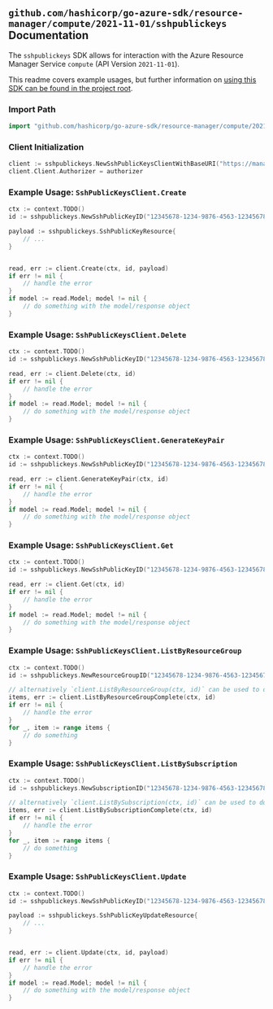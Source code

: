 
## `github.com/hashicorp/go-azure-sdk/resource-manager/compute/2021-11-01/sshpublickeys` Documentation

The `sshpublickeys` SDK allows for interaction with the Azure Resource Manager Service `compute` (API Version `2021-11-01`).

This readme covers example usages, but further information on [using this SDK can be found in the project root](https://github.com/hashicorp/go-azure-sdk/tree/main/docs).

### Import Path

```go
import "github.com/hashicorp/go-azure-sdk/resource-manager/compute/2021-11-01/sshpublickeys"
```


### Client Initialization

```go
client := sshpublickeys.NewSshPublicKeysClientWithBaseURI("https://management.azure.com")
client.Client.Authorizer = authorizer
```


### Example Usage: `SshPublicKeysClient.Create`

```go
ctx := context.TODO()
id := sshpublickeys.NewSshPublicKeyID("12345678-1234-9876-4563-123456789012", "example-resource-group", "sshPublicKeyValue")

payload := sshpublickeys.SshPublicKeyResource{
	// ...
}


read, err := client.Create(ctx, id, payload)
if err != nil {
	// handle the error
}
if model := read.Model; model != nil {
	// do something with the model/response object
}
```


### Example Usage: `SshPublicKeysClient.Delete`

```go
ctx := context.TODO()
id := sshpublickeys.NewSshPublicKeyID("12345678-1234-9876-4563-123456789012", "example-resource-group", "sshPublicKeyValue")

read, err := client.Delete(ctx, id)
if err != nil {
	// handle the error
}
if model := read.Model; model != nil {
	// do something with the model/response object
}
```


### Example Usage: `SshPublicKeysClient.GenerateKeyPair`

```go
ctx := context.TODO()
id := sshpublickeys.NewSshPublicKeyID("12345678-1234-9876-4563-123456789012", "example-resource-group", "sshPublicKeyValue")

read, err := client.GenerateKeyPair(ctx, id)
if err != nil {
	// handle the error
}
if model := read.Model; model != nil {
	// do something with the model/response object
}
```


### Example Usage: `SshPublicKeysClient.Get`

```go
ctx := context.TODO()
id := sshpublickeys.NewSshPublicKeyID("12345678-1234-9876-4563-123456789012", "example-resource-group", "sshPublicKeyValue")

read, err := client.Get(ctx, id)
if err != nil {
	// handle the error
}
if model := read.Model; model != nil {
	// do something with the model/response object
}
```


### Example Usage: `SshPublicKeysClient.ListByResourceGroup`

```go
ctx := context.TODO()
id := sshpublickeys.NewResourceGroupID("12345678-1234-9876-4563-123456789012", "example-resource-group")

// alternatively `client.ListByResourceGroup(ctx, id)` can be used to do batched pagination
items, err := client.ListByResourceGroupComplete(ctx, id)
if err != nil {
	// handle the error
}
for _, item := range items {
	// do something
}
```


### Example Usage: `SshPublicKeysClient.ListBySubscription`

```go
ctx := context.TODO()
id := sshpublickeys.NewSubscriptionID("12345678-1234-9876-4563-123456789012")

// alternatively `client.ListBySubscription(ctx, id)` can be used to do batched pagination
items, err := client.ListBySubscriptionComplete(ctx, id)
if err != nil {
	// handle the error
}
for _, item := range items {
	// do something
}
```


### Example Usage: `SshPublicKeysClient.Update`

```go
ctx := context.TODO()
id := sshpublickeys.NewSshPublicKeyID("12345678-1234-9876-4563-123456789012", "example-resource-group", "sshPublicKeyValue")

payload := sshpublickeys.SshPublicKeyUpdateResource{
	// ...
}


read, err := client.Update(ctx, id, payload)
if err != nil {
	// handle the error
}
if model := read.Model; model != nil {
	// do something with the model/response object
}
```
